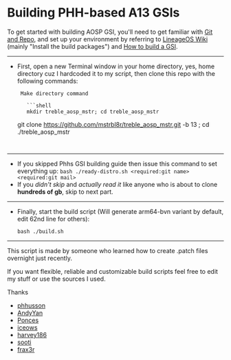 # Building PHH-based A13 GSIs #


To get started with building AOSP GSI, you'll need to get familiar with [Git and Repo](https://source.android.com/source/using-repo.html), and set up your environment by referring to [LineageOS Wiki](https://wiki.lineageos.org/devices/redfin/build) (mainly "Install the build packages") and [How to build a GSI](https://github.com/phhusson/treble_experimentations/wiki/How-to-build-a-GSI%3F).

---

- First, open a new Terminal window in your home directory, yes, home directory cuz I hardcoded it to my script, then clone this repo with the following commands:
       
       Make directory command

         ```shell 
         mkdir treble_aosp_mstr; cd treble_aosp_mstr 
         
	 git clone https://github.com/mstrbl8r/treble_aosp_mstr.git -b 13 ; cd ./treble_aosp_mstr
	 ```  


---

- If you skipped Phhs GSI building guide then issue this command to set everything up: `bash ./ready-distro.sh <required:git name> <required:git mail>`
- If you *didn't skip* and *actually read it* like anyone who is about to clone **hundreds of gb**, skip to next part.
---

- Finally, start the build script (Will generate arm64-bvn variant by default, edit 62nd line for others):

	```shell
	bash ./build.sh
	```
---

This script is made by someone who learned how to create .patch files overnight just recently.

If you want flexible, reliable and customizable build scripts feel free to edit my stuff or use the sources I used.

Thanks
- [phhusson](https://github.com/phhusson)
- [AndyYan](https://github.com/AndyCGYan)
- [Ponces](https://github.com/ponces)
- [iceows](https://github.com/Iceows)
- [harvey186](https://github.com/LeOS-GSI)
- [sooti](https://github.com/sooti)
- [frax3r](https://github.com/utkustnr)
